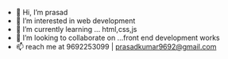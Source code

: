 - 👋 Hi, I’m prasad 
- 👀 I’m interested in  web development
- 🌱 I’m currently learning ... html,css,js
- 💞️ I’m looking to collaborate on ...front end development works
- 📫 reach me at 9692253099 | prasadkumar9692@gmail.com

<!---
Prasadksahoo/Prasadksahoo is a ✨ special ✨ repository because its `README.md` (this file) appears on your GitHub profile.
You can click the Preview link to take a look at your changes.
--->

